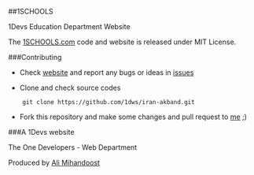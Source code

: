 ##1SCHOOLS

1Devs Education Department Website

The [1SCHOOLS.com](http://1schools.com) code and website is released under MIT License.

###Contributing

* Check [website](http://1schools.github.com/) and report any bugs or ideas in [issues](https://github.com/1schools/1schools.github.com/issues)

* Clone and check source codes
```
    git clone https://github.com/1dws/iran-akband.git
```

* Fork this repository and make some changes and pull request to [me](http://github.com/AliMD) ;)


###A 1Devs website

The One Developers - Web Department

Produced by [Ali Mihandoost](http://alimd.github.com/)

